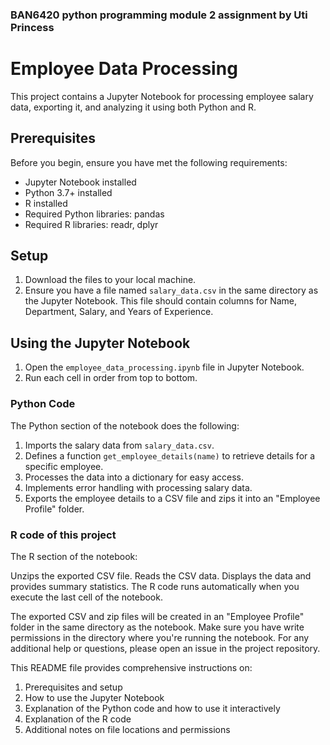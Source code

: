 ### BAN6420 python programming module 2 assignment by Uti Princess
# Employee Data Processing

This project contains a Jupyter Notebook for processing employee salary data, exporting it, and analyzing it using both Python and R.

## Prerequisites

Before you begin, ensure you have met the following requirements:

- Jupyter Notebook installed
- Python 3.7+ installed
- R installed
- Required Python libraries: pandas
- Required R libraries: readr, dplyr

## Setup

1. Download the files to your local machine.
2. Ensure you have a file named `salary_data.csv` in the same directory as the Jupyter Notebook. This file should contain columns for Name, Department, Salary, and Years of Experience.

## Using the Jupyter Notebook

1. Open the `employee_data_processing.ipynb` file in Jupyter Notebook.
2. Run each cell in order from top to bottom.

### Python Code

The Python section of the notebook does the following:

1. Imports the salary data from `salary_data.csv`.
2. Defines a function `get_employee_details(name)` to retrieve details for a specific employee.
3. Processes the data into a dictionary for easy access.
4. Implements error handling with processing salary data.
5. Exports the employee details to a CSV file and zips it into an "Employee Profile" folder.


### R code of this project

The R section of the notebook:

Unzips the exported CSV file.
Reads the CSV data.
Displays the data and provides summary statistics.
The R code runs automatically when you execute the last cell of the notebook.


The exported CSV and zip files will be created in an "Employee Profile" folder in the same directory as the notebook.
Make sure you have write permissions in the directory where you're running the notebook.
For any additional help or questions, please open an issue in the project repository.


This README file provides comprehensive instructions on:

1. Prerequisites and setup
2. How to use the Jupyter Notebook
3. Explanation of the Python code and how to use it interactively
4. Explanation of the R code
5. Additional notes on file locations and permissions
